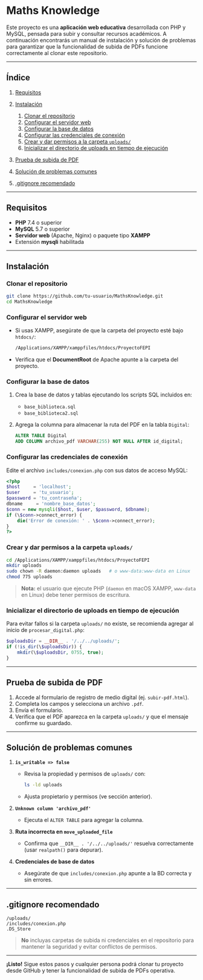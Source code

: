 # Maths Knowledge

Este proyecto es una **aplicación web educativa** desarrollada con PHP y MySQL, pensada para subir y consultar recursos académicos. A continuación encontrarás un manual de instalación y solución de problemas para garantizar que la funcionalidad de subida de PDFs funcione correctamente al clonar este repositorio.

---

## Índice

1. [Requisitos](#requisitos)
2. [Instalación](#instalación)

   1. [Clonar el repositorio](#clonar-el-repositorio)
   2. [Configurar el servidor web](#configurar-el-servidor-web)
   3. [Configurar la base de datos](#configurar-la-base-de-datos)
   4. [Configurar las credenciales de conexión](#configurar-las-credenciales-de-conexión)
   5. [Crear y dar permisos a la carpeta `uploads/`](#crear-y-dar-permisos-a-la-carpeta-uploads)
   6. [Inicializar el directorio de uploads en tiempo de ejecución](#inicializar-el-directorio-de-uploads-en-tiempo-de-ejecución)
3. [Prueba de subida de PDF](#prueba-de-subida-de-pdf)
4. [Solución de problemas comunes](#solución-de-problemas-comunes)
5. [.gitignore recomendado](#gitignore-recomendado)

---

## Requisitos

* **PHP** 7.4 o superior
* **MySQL** 5.7 o superior
* **Servidor web** (Apache, Nginx) o paquete tipo **XAMPP**
* Extensión **mysqli** habilitada

---

## Instalación

### Clonar el repositorio

```bash
git clone https://github.com/tu-usuario/MathsKnowledge.git
cd MathsKnowledge
```

### Configurar el servidor web

* Si usas XAMPP, asegúrate de que la carpeta del proyecto esté bajo `htdocs/`:

  ```bash
  /Applications/XAMPP/xamppfiles/htdocs/ProyectoFEPI
  ```
* Verifica que el **DocumentRoot** de Apache apunte a la carpeta del proyecto.

### Configurar la base de datos

1. Crea la base de datos y tablas ejecutando los scripts SQL incluidos en:

   * `base_biblioteca.sql`
   * `base_biblioteca2.sql`
2. Agrega la columna para almacenar la ruta del PDF en la tabla `Digital`:

   ```sql
   ALTER TABLE Digital
   ADD COLUMN archivo_pdf VARCHAR(255) NOT NULL AFTER id_digital;
   ```

### Configurar las credenciales de conexión

Edite el archivo `includes/conexion.php` con sus datos de acceso MySQL:

```php
<?php
$host     = 'localhost';
$user     = 'tu_usuario';
$password = 'tu_contraseña';
dbname     = 'nombre_base_datos';
$conn = new mysqli($host, $user, $password, $dbname);
if (\$conn->connect_error) {
    die('Error de conexión: ' . \$conn->connect_error);
}
?>
```

### Crear y dar permisos a la carpeta `uploads/`

```bash
cd /Applications/XAMPP/xamppfiles/htdocs/ProyectoFEPI
mkdir uploads
sudo chown -R daemon:daemon uploads   # o www-data:www-data en Linux
chmod 775 uploads
```

> **Nota:** el usuario que ejecute PHP (`daemon` en macOS XAMPP, `www-data` en Linux) debe tener permisos de escritura.

### Inicializar el directorio de uploads en tiempo de ejecución

Para evitar fallos si la carpeta `uploads/` no existe, se recomienda agregar al inicio de `procesar_digital.php`:

```php
$uploadsDir = __DIR__ . '/../../uploads/';
if (!is_dir(\$uploadsDir)) {
    mkdir(\$uploadsDir, 0755, true);
}
```

---

## Prueba de subida de PDF

1. Accede al formulario de registro de medio digital (ej. `subir-pdf.html`).
2. Completa los campos y selecciona un archivo `.pdf`.
3. Envía el formulario.
4. Verifica que el PDF aparezca en la carpeta `uploads/` y que el mensaje confirme su guardado.

---

## Solución de problemas comunes

1. **`is_writable => false`**

   * Revisa la propiedad y permisos de `uploads/` con:

     ```bash
     ls -ld uploads
     ```
   * Ajusta propietario y permisos (ve sección anterior).

2. **`Unknown column 'archivo_pdf'`**

   * Ejecuta el `ALTER TABLE` para agregar la columna.

3. **Ruta incorrecta en `move_uploaded_file`**

   * Confirma que `__DIR__ . '/../../uploads/'` resuelva correctamente (usar `realpath()` para depurar).

4. **Credenciales de base de datos**

   * Asegúrate de que `includes/conexion.php` apunte a la BD correcta y sin errores.

---

## .gitignore recomendado

```gitignore
/uploads/
/includes/conexion.php
.DS_Store
```

> **No** incluyas carpetas de subida ni credenciales en el repositorio para mantener la seguridad y evitar conflictos de permisos.

---

**¡Listo!** Sigue estos pasos y cualquier persona podrá clonar tu proyecto desde GitHub y tener la funcionalidad de subida de PDFs operativa.
